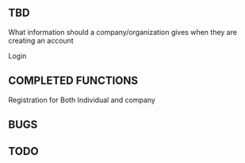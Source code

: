 ## TBD
What information should a company/organization gives when they are creating an account

Login


## COMPLETED FUNCTIONS
Registration for Both Individual and company

## BUGS



## TODO


